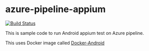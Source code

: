 # azure-pipeline-appium

[![Build Status](https://dev.azure.com/tadashinemoto0713/azure-pipeline-appium/_apis/build/status/tadashi0713.azure-pipeline-appium?branchName=master)](https://dev.azure.com/tadashinemoto0713/azure-pipeline-appium/_build/latest?definitionId=2?branchName=master)

This is sample code to run Android appium test on Azure pipeline.

This uses Docker image called [Docker-Android](https://github.com/butomo1989/docker-android)
